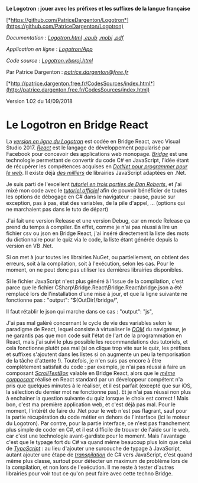 **Le Logotron : jouer avec les préfixes et les suffixes de la langue
française**

[*https://github.com/PatriceDargenton/Logotron*](https://github.com/PatriceDargenton/Logotron)

*Documentation* :
[*Logotron.html*](http://patrice.dargenton.free.fr/CodesSources/Logotron/index.html)
[*.epub*](http://patrice.dargenton.free.fr/CodesSources/Logotron/Logotron.epub)
[*.mobi*](http://patrice.dargenton.free.fr/CodesSources/Logotron/Logotron.mobi)
[*.pdf*](http://patrice.dargenton.free.fr/CodesSources/Logotron/Logotron.pdf)

*Application en ligne* :
[*Logotron/App*](http://patrice.dargenton.free.fr/CodesSources/Logotron/App/)

*Code source* :
[*Logotron.vbproj.html*](http://patrice.dargenton.free.fr/CodesSources/Logotron/Logotron.vbproj.html)

Par Patrice Dargenton :
[*patrice.dargenton@free.fr*](mailto:patrice.dargenton@free.fr)

[*http://patrice.dargenton.free.fr/CodesSources/index.html*](http://patrice.dargenton.free.fr/CodesSources/index.html)

Version 1.02 du 14/09/2018

Le Logotron en Bridge React
===========================

La [*version en ligne du
Logotron*](http://patrice.dargenton.free.fr/CodesSources/Logotron/App/)
est codée en Bridge React, avec Visual Studio 2017.
[*React*](https://fr.wikipedia.org/wiki/React_(JavaScript)) est le
langage de développement popularisé par Facebook pour concevoir des
applications web monopage. [*Bridge*](https://bridge.net/) est une
technologie permettant de convertir du code C\# en JavaScript, l'idée
étant de récupérer les compétences acquises en [*DotNet pour programmer
pour le web*](http://object.net/). Il existe déjà [*des
milliers*](https://retyped.com/) de librairies JavaScript adaptées en
.Net.

Je suis parti de l'excellent [*tutoriel en trois parties de Dan
Roberts*](https://www.productiverage.com/writing-react-apps-using-bridgenet-the-dan-way-from-first-principles),
et j'ai mixé mon code avec le [*tutoriel
officiel*](https://github.com/ProductiveRage/Bridge.React) afin de
pouvoir bénéficier de toutes les options de débogage en C\# dans le
navigateur : pause, pause sur exception, pas à pas, état des variables,
de la pile d'appel, ... (options qui ne marchaient pas dans le tuto de
départ)

J'ai fait une version Release et une version Debug, car en mode Release
ça prend du temps à compiler. En effet, comme je n'ai pas réussi à lire
un fichier csv ou json en Bridge React, j'ai inséré directement la liste
des mots du dictionnaire pour le quiz via le code, la liste étant
générée depuis la version en VB .Net.

Si on met à jour toutes les librairies NuGet, ou partiellement, on
obtient des erreurs, soit à la compilation, soit à l'exécution, selon
les cas. Pour le moment, on ne peut donc pas utiliser les dernières
librairies disponibles.

Si le fichier JavaScript n'est plus généré à l'issue de la compilation,
c'est parce que le fichier
CSharp\\Bridge.React\\Bridge.React\\bridge.json a été remplacé lors de
l'installation d'une mise à jour, et que la ligne suivante ne fonctionne
pas : "output": "\$(OutDir)/bridge/",

Il faut rétablir le json qui marche dans ce cas : "output": "js",

J'ai pas mal galéré concernant le cycle de vie des variables selon le
paradigme de React, lequel consiste à virtualiser le
[*DOM*](https://fr.wikipedia.org/wiki/Document_Object_Model) du
navigateur, je ne garantis pas que mon code suit l'état de l'art de la
programmation en React, mais j'ai suivi le plus possible les
recommandations des tutoriels, et cela fonctionne plutôt pas mal (si on
clique trop vite sur le quiz, les préfixes et suffixes s'ajoutent dans
les listes si on augmente un peu la temporisation de la tâche
d'attente !). Toutefois, je n'en suis pas encore à être complètement
satisfait du code : par exemple, je n'ai pas réussi à faire un composant
[*ScrollTextBox*](http://patrice.dargenton.free.fr/CodesSources/Logotron/App/Debug/)
valable en Bridge React, alors que le [*même
composant*](http://patrice.dargenton.free.fr/CodesSources/Logotron/App1/)
réalisé en React standard par un développeur compétent n'a pris que
quelques minutes à le réaliser, et il est parfait (excepté que sur iOS,
la sélection du dernier mot ne fonctionne pas). Et je n'ai pas réussi
non plus à enchainer la question suivante du quiz lorsque le choix est
correct ! Mais bon, c'est ma première application web, et c'est déjà pas
mal. Pour le moment, l'intérêt de faire du .Net pour le web n'est pas
flagrant, sauf pour la partie récupération du code métier en dehors de
l'interface (ici le moteur du Logotron). Par contre, pour la partie
interface, ce n'est pas franchement plus simple de coder en C\#, et il
est difficile de trouver de l'aide sur le web, car c'est une technologie
avant-gardiste pour le moment. Mais l'avantage c'est que le typage fort
du C\# va quand même beaucoup plus loin que celui de
[*TypeScript*](https://fr.wikipedia.org/wiki/TypeScript) : au lieu
d'ajouter une surcouche de typage à JavaScript, autant ajouter une étape
de
[*transpilation*](https://fr.wikipedia.org/wiki/Compilateur_source_%C3%A0_source)
de C\# vers JavaScript, c'est quand même plus classe, surtout pour
détecter un maximum de problème lors de la compilation, et non lors de
l'exécution. Il me reste à tester d'autres librairies pour voir tout ce
qu'on peut faire avec cette techno Bridge.